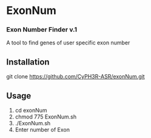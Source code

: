 # ExonNum 
                                                             
### Exon Number Finder v.1 
A tool to find genes of user specific exon number

## Installation
git clone https://github.com/CyPH3R-ASR/exonNum.git

## Usage
1. cd exonNum
2. chmod 775 ExonNum.sh
3. ./ExonNum.sh
4. Enter number of Exon

